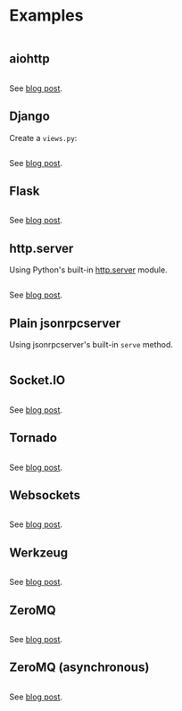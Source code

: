 # Examples

```{contents}
```

## aiohttp

```{literalinclude} ../examples/aiohttp_server.py
```

See [blog post](https://blog.explodinglabs.com/jsonrpc/aiohttp).

## Django

Create a `views.py`:

```{literalinclude} ../examples/django_server.py
```

See [blog post](https://bcb.github.io/jsonrpc/django).

## Flask

```{literalinclude} ../examples/flask_server.py
```

See [blog post](https://bcb.github.io/jsonrpc/flask).

## http.server

Using Python's built-in
[http.server](https://docs.python.org/3/library/http.server.html) module.

```{literalinclude} ../examples/http_server.py
```

See [blog post](https://bcb.github.io/jsonrpc/httpserver).

## Plain jsonrpcserver

Using jsonrpcserver's built-in `serve` method.

```{literalinclude} ../examples/jsonrpcserver_server.py
```

## Socket.IO

```{literalinclude} ../examples/socketio_server.py
```

See [blog post](https://bcb.github.io/jsonrpc/flask-socketio).

## Tornado

```{literalinclude} ../examples/tornado_server.py
```

See [blog post](https://bcb.github.io/jsonrpc/tornado).

## Websockets

```{literalinclude} ../examples/websockets_server.py
```

See [blog post](https://bcb.github.io/jsonrpc/websockets).

## Werkzeug

```{literalinclude} ../examples/werkzeug_server.py
```

See [blog post](https://bcb.github.io/jsonrpc/werkzeug).

## ZeroMQ

```{literalinclude} ../examples/zeromq_server.py
```

See [blog post](https://bcb.github.io/jsonrpc/zeromq).

## ZeroMQ (asynchronous)

```{literalinclude} ../examples/aiozmq_server.py
```

See [blog post](https://bcb.github.io/jsonrpc/zeromq-async).
